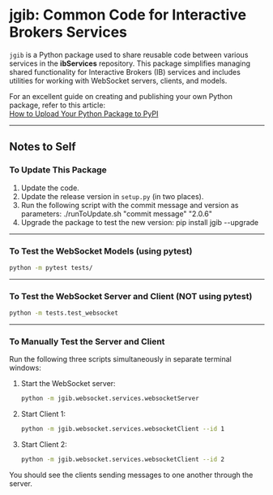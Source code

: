 # jgib: Common Code for Interactive Brokers Services

`jgib` is a Python package used to share reusable code between various services in the **ibServices** repository. This package simplifies managing shared functionality for Interactive Brokers (IB) services and includes utilities for working with WebSocket servers, clients, and models.

For an excellent guide on creating and publishing your own Python package, refer to this article:  
[How to Upload Your Python Package to PyPI](https://medium.com/@joel.barmettler/how-to-upload-your-python-package-to-pypi-65edc5fe9c56)

---

## Notes to Self

### To Update This Package
1. Update the code.
2. Update the release version in `setup.py` (in two places).
3. Run the following script with the commit message and version as parameters:
   ./runToUpdate.sh "commit message" "2.0.6"
4. Upgrade the package to test the new version:
   pip install jgib --upgrade

---

### To Test the WebSocket Models (using pytest)
```bash
python -m pytest tests/
```
---

### To Test the WebSocket Server and Client (NOT using pytest)
```bash
python -m tests.test_websocket
```
---

### To Manually Test the Server and Client
Run the following three scripts simultaneously in separate terminal windows:

1. Start the WebSocket server:
    ```bash
   python -m jgib.websocket.services.websocketServer
   ```

2. Start Client 1:
    ```bash
   python -m jgib.websocket.services.websocketClient --id 1
    ```
3. Start Client 2:
    ```bash
   python -m jgib.websocket.services.websocketClient --id 2
    ```
You should see the clients sending messages to one another through the server.
